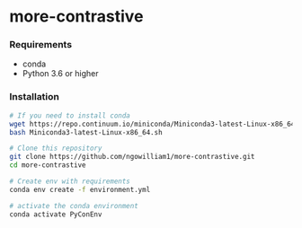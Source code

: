 # more-contrastive

### Requirements

- conda
- Python 3.6 or higher

### Installation

```bash
# If you need to install conda
wget https://repo.continuum.io/miniconda/Miniconda3-latest-Linux-x86_64.sh
bash Miniconda3-latest-Linux-x86_64.sh

# Clone this repository
git clone https://github.com/ngowilliam1/more-contrastive.git
cd more-contrastive 

# Create env with requirements
conda env create -f environment.yml

# activate the conda environment
conda activate PyConEnv